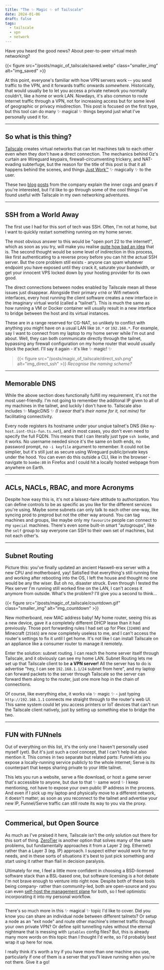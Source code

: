 ```yaml
---
title: "The ✨ Magic ✨ of Tailscale"
date: 2024-01-06
draft: false
tags:
  - tailscale
  - vpn
  - network
---
```


Have you heard the good news? About peer-to-peer virtual mesh networking?

<!--more-->

{{< figure src="/posts/magic_of_tailscale/saved.webp" class="smaller_img" alt="img_saved" >}}

At this point, everyone's familiar with how VPN servers work -- you send traffic to the VPN, and it forwards traffic onwards _somewhere._ Historically, that would usually be to let you access a private network you normally couldn't, like a home or work LAN. Nowdays, it's also common to route Internet traffic through a VPN, not for increasing access but for some level of geographic or privacy misdirection. This post is focused on the first type, but this tool can do many ✨ magical ✨ things beyond just what I've personally used it for.

---

## So what is this thing?

[Tailscale][link_tailscale] creates virtual networks that can let machines talk to each other even when they don't have a direct connection. The mechanics behind Oz's curtain are Wireguard keypairs, firewall-circumventing trickery, and NAT-evading subterfuge, but the reason for the title of this post is that it all happens behind the scenes, and things [Just Work™][link_it_just_works] ✨ magically ✨ to the user.

These two [blog][link_how_it_works] [posts][link_nat_traversal] from the company explain the inner cogs and gears if you're interested, but I'd like to go through some of the cool things I've found useful with Tailscale in my own networking adventures.

---

## SSH from a World Away

The first use I had for this sort of tech was SSH. Often, I'm not at home, but I want to quickly restart something running on my home server. 

The most obvious answer to this would be "open port 22 to the internet!", which as soon as you try, will make you realise [quite how bad an idea][link_honeypot] that is. The second thought would be some level of indirection in this process, like first authenticating to a reverse proxy before you can hit the actual SSH server. But the core problem still exists - anyone can spam whatever endpoint you have exposed until they crack it, saturate your bandwidth, or get your innocent VPS locked down by your hosting provider for its own good.

The direct connections between nodes enabled by Tailscale mean all these issues just disappear. Alongside their primary `eth0` or Wifi network interfaces, every host running the client software creates a new interface in the imaginary virtual world (called a "tailnet"). This is much the same as how running a VM or Docker container will usually result in a new interface to bridge between the host and its virtual instances.

 These are in a range reserved for CG-NAT, so unlikely to conflict with anything you might have on a usual LAN like `10.*` or `192.168.*`. For example, say I want to connect from my laptop to my home server while I'm out and about. Well, they can both communicate directly through the tailnet, bypassing any firewall configuration on my home router that would usually block the packet. I'll say it again - it's like ✨ magic! ✨

> {{< figure src="/posts/magic_of_tailscale/direct_ssh.png" alt="img_direct_ssh" >}}
> _Recognise the naming scheme?_

---

## Memorable DNS

While the above section does functionally fulfill my requirement, it's not the most user-friendly. I'm not going to remember the additonal IP given to all of my machines in the tailnet, and luckily I don't have to. Tailscale also includes ✨ MagicDNS ✨ _(I swear that's their name for it, not mine)_ for facilitating connectivity. 

Every node registers its hostname under your unqiue tailnet's DNS (like `my-host.isnt-this-fun.ts.net`), and in most cases, you don't even need to specify the full FQDN. This means that I can literally just type `ssh bombe`, and it works. No username needed since it's the same on both ends, no password prompt, no `-i keyfile` argument to remember. It could not be simplier, but it's still just as secure using Wireguard public/private keys under the hood. You can even do this outside a CLI, like in the browser - navigate to `bombe:80` in Firefox and I could hit a locally hosted webpage from anywhere on Earth.

---

## ACLs, NACLs, RBAC, and more Acronyms

Despite how easy this is, it's not a laissez-faire attitude to authorization. You can define controls to be as specific as you like for the different services you're using. Maybe some subnets can only talk to each other one-way, like syncing prod to preprod but not the other way around. You can tag machines and groups, like maybe only my `favourite` people can connect to my `special` machines. There's even some built-in smart "autogroups", like the `self` group to say everyone can SSH to their own set of machines, but not each other's.

---

## Subnet Routing

Picture this: you've finally updated an ancient Haswell-era server with a new CPU and motherboard, yay! Satisfied that everything's still running fine and working after rebooting into the OS, I left the house and thought no one would be any the wiser. But oh no, disaster struck. Even through I tested the Plex server I'm running still worked fine on the LAN, I can't access it anymore from outside. What's the problem? I'll give you a second to think\...

{{< figure src="/posts/magic_of_tailscale/countdown.gif" class="smaller_img" alt="img_countdown" >}}

New motherboard, new MAC address baby! My home router, seeing this as a new device, gave it a completely different DHCP lease than it had previously. Those port forwarding rules I had set up for Plex (`32400`) and Minecraft (`25565`) are now completely useless to me, and I can't access the router's settings to fix it until I get home. It's not like I can install Tailscale on an appliance like a consumer router to manage it remotely.

Enter the solution: subnet routing. I can reach the home server itself through Tailscale, and it obviously can see my home LAN. Subnet Routing lets me set up that Tailscale client to be **a VPN server!** All the server has to do is advertise "hey, I can see `192.168.1.1/24` subnet from here", and my laptop can forward packets to the server through Tailscale so the server can forward them along to the router, just one more hop in the chain of connections.

Of course, like everything else, it works via ✨ magic ✨ - just typing `http://192.168.1.1` connects me straight through to the router's web UI. This same system could let you access printers or IoT devices that can't run the Tailscale client natively, just by setting up something else to bridge the two. 

---

## FUN with FUNnels

Out of everything on this list, it's the only one I haven't personally used myself (yet). But it's just such a cool concept, that I can't help but also mention it. This comes in two separate but related parts: Funnel lets you expose a locally-running service publicly to the whole internet; Serve is its counterpart that keeps sharing private to your little tailnet.

This lets you run a website, serve a file download, or host a game server that's accessible to anyone, but due to that ✨ same word ✨ I keep mentioning, not have to expose your own public IP address in the process. And even if I pick up my laptop and physically move to a different network, it doesn't matter; as soon as you reconnect to the tailnet and advertise your new IP, Funnel/Serve traffic can still route its way to you via the proxy.

---

## Commerical, but Open Source

As much as I've praised it here, Tailscale isn't the only solution out there for this sort of thing. [ZeroTier][link_zerotier] is another option that solves many of the same problems, but fundamentally approaches it from a Layer 2 (eg. Ethernet) rather than a Layer 3 (eg. IP) approach. I suspect either would work for my needs, and in these sorts of situations it's best to just pick something and start using it rather than flail in decision paralysis.

Ultimately for me, I feel a little more confident in choosing a BSD-licensed software stack than a BSL-based one, but software licensing is a hot debate I'm not brave enough to venture into right now. Despite both of these tools being company- rather than community-led, both are open-source and you can even [self-host the management plane][link_headscale] for both, so I feel optimistic incorporating it into my personal workflow.

---

There's so much more in this ✨ magical ✨ topic I'd like to cover. Did you know you can share an individual node between different tailnets? Or setup a node as an "exit node" and route other machine's internet traffic through your own private VPN? Or define split tunnelling rules without the eternal nightmare that is messing with `iptables` config files? But, this is already many more words on this topic than I thought I'd write, so I'd probably best wrap it up here for now.

I really think it's worth a try if you have more than one machine you use, particularly if one of them is a server that you'll leave running when you're not there. Give it a go!




[link_tailscale]: https://tailscale.com/
[link_how_it_works]: https://tailscale.com/blog/how-tailscale-works
[link_nat_traversal]: https://tailscale.com/blog/how-nat-traversal-works
[link_it_just_works]: https://youtu.be/qmPq00jelpc?si=P8lV8XEwxLskoDMI
[link_honeypot]: https://securehoney.net/
[link_zerotier]: https://www.zerotier.com/
[link_headscale]: https://github.com/juanfont/headscale